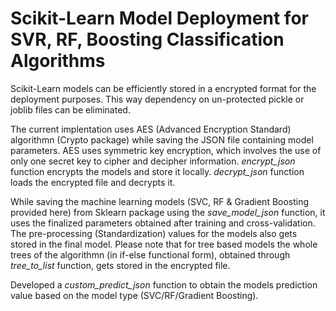 # Scikit-Learn Model Deployment for SVR, RF, Boosting Classification Algorithms
Scikit-Learn models can be efficiently stored in a encrypted format for the deployment purposes. This way dependency on un-protected pickle or joblib files can be eliminated. 

The current implentation uses AES (Advanced Encryption Standard) algorithmn (Crypto package) while saving the JSON file containing model parameters. AES uses symmetric key encryption, which involves the use of only one secret key to cipher and decipher information. *encrypt_json* function encrypts the models and store it locally. *decrypt_json* function loads the encrypted file and decrypts it. 

While saving the machine learning models (SVC, RF & Gradient Boosting provided here) from Sklearn package using the *save_model_json* function, it uses the finalized parameters obtained after training and cross-validation. The pre-processing (Standardization) values for the models also gets stored in the final model. Please note that for tree based models the whole trees of the algorithmn (in if-else functional form),  obtained through *tree_to_list* function, gets stored in the encrypted file.

Developed a *custom_predict_json* function to obtain the models prediction value based on the model type (SVC/RF/Gradient Boosting).
